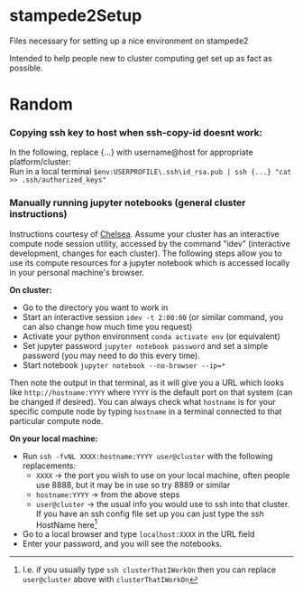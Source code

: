 # stampede2Setup
Files necessary for setting up a nice environment on stampede2

Intended to help people new to cluster computing get set up as fact as possible.

# Random
### Copying ssh key to host when ssh-copy-id doesnt work: 
In the following, replace {...} with username@host for appropriate platform/cluster:  
Run in a local terminal `$env:USERPROFILE\.ssh\id_rsa.pub | ssh {...} "cat >> .ssh/authorized_keys"`

### Manually running jupyter notebooks (general cluster instructions)
Instructions courtesy of [Chelsea](https://hangchelseasu.github.io/). Assume your cluster has an interactive compute node session utility, accessed by the command "idev" (interactive development, changes for each cluster). The following steps allow you to use its compute resources for a jupyter notebook which is accessed locally in your personal machine's browser.  

**On cluster:**  
- Go to the directory you want to work in
- Start an interactive session `idev -t 2:00:00` (or similar command, you can also change how much time you request)
- Activate your python environment `conda activate env` (or equivalent)
- Set jupyter password `jupyter notebook password` and set a simple password (you may need to do this every time).
- Start notebook `jupyter notebook --no-browser --ip=*`

Then note the output in that terminal, as it will give you a URL which looks like `http://hostname:YYYY` where `YYYY` is the default port on that system (can be changed if desired). You can always check what `hostname` is for your specific compute node by typing `hostname` in a terminal connected to that particular compute node.

**On your local machine:**  
- Run `ssh -fvNL XXXX:hostname:YYYY user@cluster` with the following replacements:
    - `XXXX` -> the port you wish to use on your local machine, often people use 8888, but it may be in use so try 8889 or similar
    - `hostname:YYYY` -> from the above steps
    - `user@cluster` -> the usual info you would use to ssh into that cluster. If you have an ssh config file set up you can just type the ssh HostName here[^2]
- Go to a local browser and type `localhost:XXXX` in the URL field
- Enter your password, and you will see the notebooks.

[^2]: I.e. if you usually type `ssh clusterThatIWorkOn` then you can replace `user@cluster` above with `clusterThatIWorkOn`
